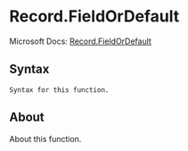 # Record.FieldOrDefault

Microsoft Docs: [Record.FieldOrDefault](https://docs.microsoft.com/en-us/powerquery-m/record-fieldordefault)

## Syntax

```
Syntax for this function.
```

## About

About this function.

